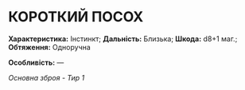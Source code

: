 ﻿# КОРОТКИЙ ПОСОХ

**Характеристика:** Інстинкт; **Дальність:** Близька; **Шкода:** d8+1 маг.; **Обтяження:** Одноручна

**Особливість:** —

*Основна зброя - Тир 1*
